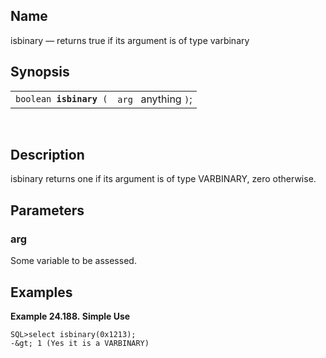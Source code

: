 <div id="fn_isbinary" class="refentry">

<div class="titlepage">

</div>

<div class="refnamediv">

## Name

isbinary — returns true if its argument is of type varbinary

</div>

<div class="refsynopsisdiv">

## Synopsis

<div id="fsyn_isbinary" class="funcsynopsis">

|                              |                      |
|------------------------------|----------------------|
| `boolean `**`isbinary`**` (` | `arg ` anything `)`; |

<div class="funcprototype-spacer">

 

</div>

</div>

</div>

<div id="desc_isbinary" class="refsect1">

## Description

isbinary returns one if its argument is of type VARBINARY, zero
otherwise.

</div>

<div id="params_isbinary" class="refsect1">

## Parameters

<div id="id94166" class="refsect2">

### arg

Some variable to be assessed.

</div>

</div>

<div id="examples_isbinary" class="refsect1">

## Examples

<div id="ex_isbinary" class="example">

**Example 24.188. Simple Use**

<div class="example-contents">

``` programlisting
SQL>select isbinary(0x1213);
-&gt; 1 (Yes it is a VARBINARY)
```

</div>

</div>

  

</div>

</div>
